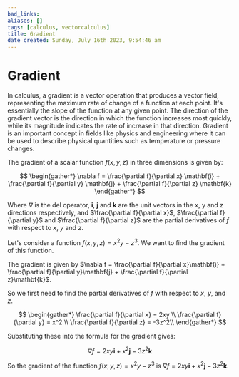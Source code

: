 ```yaml
---
bad_links: 
aliases: []
tags: [calculus, vectorcalculus]
title: Gradient
date created: Sunday, July 16th 2023, 9:54:46 am
---
```

# Gradient

In calculus, a gradient is a vector operation that produces a vector field, representing the maximum rate of change of a function at each point. It's essentially the slope of the function at any given point. The direction of the gradient vector is the direction in which the function increases most quickly, while its magnitude indicates the rate of increase in that direction. Gradient is an important concept in fields like physics and engineering where it can be used to describe physical quantities such as temperature or pressure changes.

The gradient of a scalar function $f(x, y, z)$ in three dimensions is given by:

$$
\begin{gather*} 
\nabla f = \frac{\partial f}{\partial x} \mathbf{i} + \frac{\partial f}{\partial y} \mathbf{j} + \frac{\partial f}{\partial z} \mathbf{k}
\end{gather*}
$$

Where $\nabla$ is the del operator, $\mathbf{i}$, $\mathbf{j}$ and $\mathbf{k}$ are the unit vectors in the x, y and z directions respectively, and $\frac{\partial f}{\partial x}$, $\frac{\partial f}{\partial y}$ and $\frac{\partial f}{\partial z}$ are the partial derivatives of $f$ with respect to $x$, $y$ and $z$.

Let's consider a function $f(x, y, z) = x^2y - z^3$. We want to find the gradient of this function.

The gradient is given by $\nabla f = \frac{\partial f}{\partial x}\mathbf{i} + \frac{\partial f}{\partial y}\mathbf{j} + \frac{\partial f}{\partial z}\mathbf{k}$.

So we first need to find the partial derivatives of $f$ with respect to $x$, $y$, and $z$.

$$
\begin{gather*} 
\frac{\partial f}{\partial x} = 2xy \\
\frac{\partial f}{\partial y} = x^2 \\
\frac{\partial f}{\partial z} = -3z^2\\
\end{gather*}
$$

Substituting these into the formula for the gradient gives:

$$
\nabla f = 2xy \mathbf{i} + x^2 \mathbf{j} - 3z^2 \mathbf{k}
$$

So the gradient of the function $f(x, y, z) = x^2y - z^3$ is $\nabla f = 2xy \mathbf{i} + x^2 \mathbf{j} - 3z^2 \mathbf{k}$.

